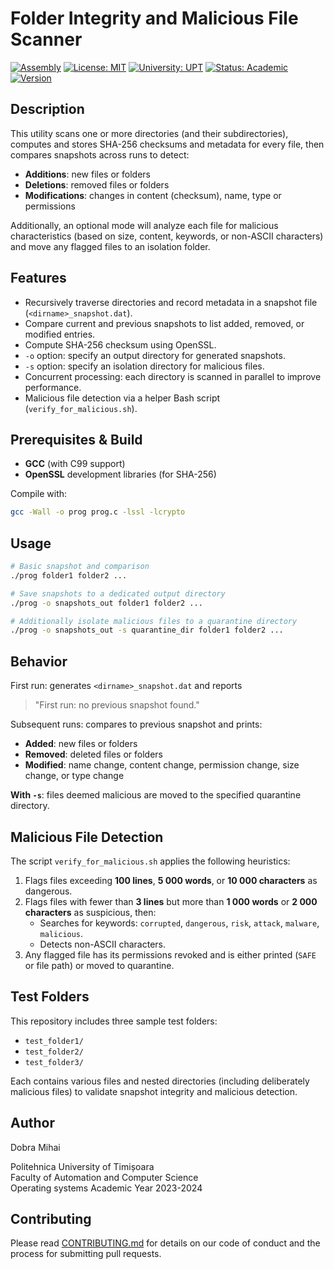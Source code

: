 # Folder Integrity and Malicious File Scanner

[![Assembly](https://img.shields.io/badge/language-C-green.svg)](https://en.wikipedia.org/wiki/C_(programming_language))
[![License: MIT](https://img.shields.io/badge/License-MIT-yellow.svg)](https://opensource.org/licenses/MIT)
[![University: UPT](https://img.shields.io/badge/University-Politehnica%20Timisoara-red.svg)](https://www.upt.ro/)
[![Status: Academic](https://img.shields.io/badge/Status-Academic%20Project-success.svg)](https://github.com/mijay6/Operating-System-File-Monitoring-Tool)
[![Version](https://img.shields.io/badge/Version-1.0.0-brightgreen.svg) ](https://github.com/mijay6/Operating-System-File-Monitoring-Tool/releases) 

## Description
This utility scans one or more directories (and their subdirectories), computes and stores SHA-256 checksums and metadata for every file, then compares snapshots across runs to detect:

- **Additions**: new files or folders  
- **Deletions**: removed files or folders  
- **Modifications**: changes in content (checksum), name, type or permissions  

Additionally, an optional mode will analyze each file for malicious characteristics (based on size, content, keywords, or non-ASCII characters) and move any flagged files to an isolation folder.

## Features

- Recursively traverse directories and record metadata in a snapshot file (`<dirname>_snapshot.dat`).
- Compare current and previous snapshots to list added, removed, or modified entries.
- Compute SHA-256 checksum using OpenSSL.
- `-o` option: specify an output directory for generated snapshots.
- `-s` option: specify an isolation directory for malicious files.
- Concurrent processing: each directory is scanned in parallel to improve performance.
- Malicious file detection via a helper Bash script (`verify_for_malicious.sh`).

## Prerequisites & Build

- **GCC** (with C99 support)  
- **OpenSSL** development libraries (for SHA-256)

Compile with:

```bash
gcc -Wall -o prog prog.c -lssl -lcrypto
```

## Usage

```bash
# Basic snapshot and comparison
./prog folder1 folder2 ...

# Save snapshots to a dedicated output directory
./prog -o snapshots_out folder1 folder2 ...

# Additionally isolate malicious files to a quarantine directory
./prog -o snapshots_out -s quarantine_dir folder1 folder2 ...
```

## Behavior

First run: generates `<dirname>_snapshot.dat` and reports  
> "First run: no previous snapshot found."

Subsequent runs: compares to previous snapshot and prints:

- **Added**: new files or folders  
- **Removed**: deleted files or folders  
- **Modified**: name change, content change, permission change, size change, or type change  

**With `-s`**: files deemed malicious are moved to the specified quarantine directory.

## Malicious File Detection

The script `verify_for_malicious.sh` applies the following heuristics:

1. Flags files exceeding **100 lines**, **5 000 words**, or **10 000 characters** as dangerous.  
2. Flags files with fewer than **3 lines** but more than **1 000 words** or **2 000 characters** as suspicious, then:  
   - Searches for keywords: `corrupted`, `dangerous`, `risk`, `attack`, `malware`, `malicious`.  
   - Detects non-ASCII characters.  
3. Any flagged file has its permissions revoked and is either printed (`SAFE` or file path) or moved to quarantine.

## Test Folders

This repository includes three sample test folders:

- `test_folder1/`  
- `test_folder2/`  
- `test_folder3/`  

Each contains various files and nested directories (including deliberately malicious files) to validate snapshot integrity and malicious detection. 

## Author
Dobra Mihai

Politehnica University of Timișoara  
Faculty of Automation and Computer Science  
Operating systems
Academic Year 2023-2024

## Contributing
Please read [CONTRIBUTING.md](CONTRIBUTING.md) for details on our code of conduct and the process for submitting pull requests.